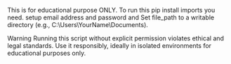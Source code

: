 This is for educational purpose ONLY. To run this pip install imports you need.
setup email address and password and Set file_path to a writable directory (e.g., C:\\Users\\YourName\\Documents).


Warning
Running this script without explicit permission violates ethical and legal standards. Use it responsibly, ideally in isolated environments for educational purposes only.
